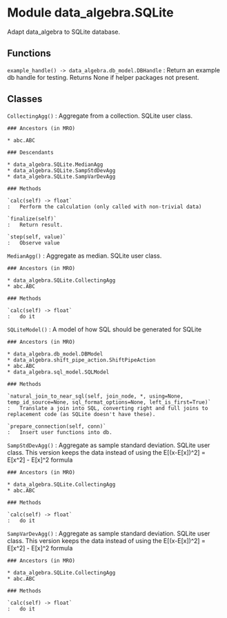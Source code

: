 Module data_algebra.SQLite
==========================
Adapt data_algebra to SQLite database.

Functions
---------

    
`example_handle() ‑> data_algebra.db_model.DBHandle`
:   Return an example db handle for testing. Returns None if helper packages not present.

Classes
-------

`CollectingAgg()`
:   Aggregate from a collection. SQLite user class.

    ### Ancestors (in MRO)

    * abc.ABC

    ### Descendants

    * data_algebra.SQLite.MedianAgg
    * data_algebra.SQLite.SampStdDevAgg
    * data_algebra.SQLite.SampVarDevAgg

    ### Methods

    `calc(self) ‑> float`
    :   Perform the calculation (only called with non-trivial data)

    `finalize(self)`
    :   Return result.

    `step(self, value)`
    :   Observe value

`MedianAgg()`
:   Aggregate as median. SQLite user class.

    ### Ancestors (in MRO)

    * data_algebra.SQLite.CollectingAgg
    * abc.ABC

    ### Methods

    `calc(self) ‑> float`
    :   do it

`SQLiteModel()`
:   A model of how SQL should be generated for SQLite

    ### Ancestors (in MRO)

    * data_algebra.db_model.DBModel
    * data_algebra.shift_pipe_action.ShiftPipeAction
    * abc.ABC
    * data_algebra.sql_model.SQLModel

    ### Methods

    `natural_join_to_near_sql(self, join_node, *, using=None, temp_id_source=None, sql_format_options=None, left_is_first=True)`
    :   Translate a join into SQL, converting right and full joins to replacement code (as SQLite doesn't have these).

    `prepare_connection(self, conn)`
    :   Insert user functions into db.

`SampStdDevAgg()`
:   Aggregate as sample standard deviation. SQLite user class.
    This version keeps the data instead of using the E[(x-E[x])^2] = E[x^2] - E[x]^2 formula

    ### Ancestors (in MRO)

    * data_algebra.SQLite.CollectingAgg
    * abc.ABC

    ### Methods

    `calc(self) ‑> float`
    :   do it

`SampVarDevAgg()`
:   Aggregate as sample standard deviation. SQLite user class.
    This version keeps the data instead of using the E[(x-E[x])^2] = E[x^2] - E[x]^2 formula

    ### Ancestors (in MRO)

    * data_algebra.SQLite.CollectingAgg
    * abc.ABC

    ### Methods

    `calc(self) ‑> float`
    :   do it